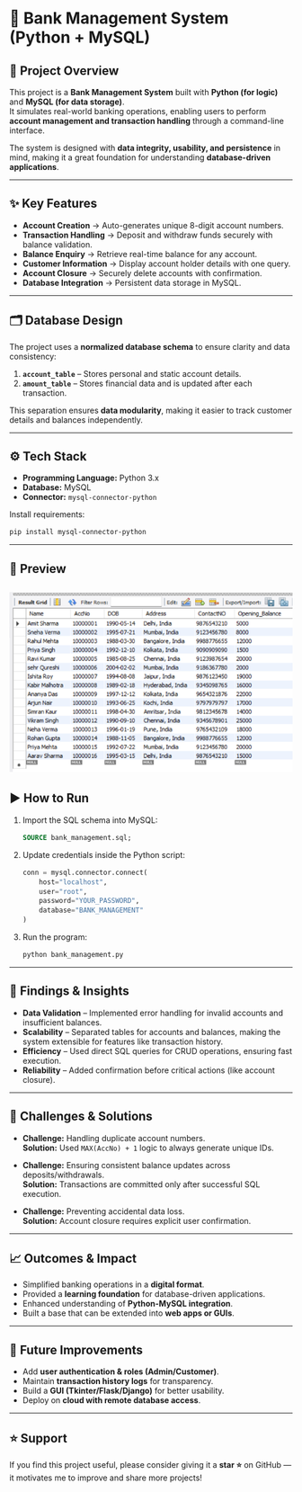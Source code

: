 # 🏦 Bank Management System (Python + MySQL)

## 📖 Project Overview
This project is a **Bank Management System** built with **Python (for logic)** and **MySQL (for data storage)**.  
It simulates real-world banking operations, enabling users to perform **account management and transaction handling** through a command-line interface.  

The system is designed with **data integrity, usability, and persistence** in mind, making it a great foundation for understanding **database-driven applications**.

---

## ✨ Key Features
- **Account Creation** → Auto-generates unique 8-digit account numbers.  
- **Transaction Handling** → Deposit and withdraw funds securely with balance validation.  
- **Balance Enquiry** → Retrieve real-time balance for any account.  
- **Customer Information** → Display account holder details with one query.  
- **Account Closure** → Securely delete accounts with confirmation.  
- **Database Integration** → Persistent data storage in MySQL.  

---

## 🗂️ Database Design
The project uses a **normalized database schema** to ensure clarity and data consistency:

1. **`account_table`** – Stores personal and static account details.  
2. **`amount_table`** – Stores financial data and is updated after each transaction.  

This separation ensures **data modularity**, making it easier to track customer details and balances independently.

---

## ⚙️ Tech Stack
- **Programming Language:** Python 3.x  
- **Database:** MySQL  
- **Connector:** `mysql-connector-python`  

Install requirements:
```bash
pip install mysql-connector-python
```
---

## 📸 Preview
![Demo](Database_SQL_output/sq2.png) 
---

## ▶️ How to Run
1. Import the SQL schema into MySQL:
   ```sql
   SOURCE bank_management.sql;
   ```

2. Update credentials inside the Python script:
   ```python
   conn = mysql.connector.connect(
       host="localhost",
       user="root",
       password="YOUR_PASSWORD",
       database="BANK_MANAGEMENT"
   )
   ```

3. Run the program:
   ```bash
   python bank_management.py
   ```

---

## 🔎 Findings & Insights
- **Data Validation** – Implemented error handling for invalid accounts and insufficient balances.  
- **Scalability** – Separated tables for accounts and balances, making the system extensible for features like transaction history.  
- **Efficiency** – Used direct SQL queries for CRUD operations, ensuring fast execution.  
- **Reliability** – Added confirmation before critical actions (like account closure).  

---

## 🚀 Challenges & Solutions
- **Challenge:** Handling duplicate account numbers.  
  **Solution:** Used `MAX(AccNo) + 1` logic to always generate unique IDs.  

- **Challenge:** Ensuring consistent balance updates across deposits/withdrawals.  
  **Solution:** Transactions are committed only after successful SQL execution.  

- **Challenge:** Preventing accidental data loss.  
  **Solution:** Account closure requires explicit user confirmation.  

---

## 📈 Outcomes & Impact
- Simplified banking operations in a **digital format**.  
- Provided a **learning foundation** for database-driven applications.  
- Enhanced understanding of **Python-MySQL integration**.  
- Built a base that can be extended into **web apps or GUIs**.  

---

## 🌟 Future Improvements
- Add **user authentication & roles (Admin/Customer)**.  
- Maintain **transaction history logs** for transparency.  
- Build a **GUI (Tkinter/Flask/Django)** for better usability.  
- Deploy on **cloud with remote database access**.  

---

## ⭐ Support
If you find this project useful, please consider giving it a **star ⭐** on GitHub — it motivates me to improve and share more projects!  
